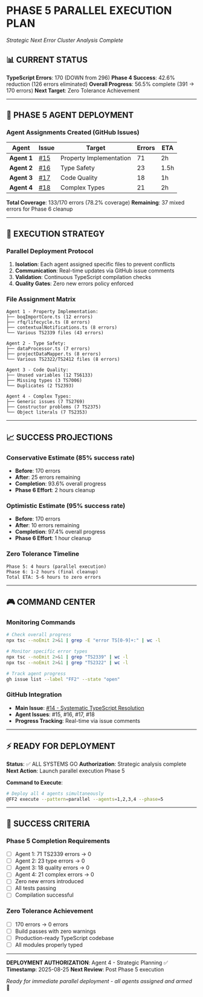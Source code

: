 # PHASE 5 PARALLEL EXECUTION PLAN
*Strategic Next Error Cluster Analysis Complete*

## 📊 CURRENT STATUS

**TypeScript Errors**: 170 (DOWN from 296)
**Phase 4 Success**: 42.6% reduction (126 errors eliminated)
**Overall Progress**: 56.5% complete (391 → 170 errors)
**Next Target**: Zero Tolerance Achievement

---

## 🎯 PHASE 5 AGENT DEPLOYMENT

### Agent Assignments Created (GitHub Issues)

| Agent | Issue | Target | Errors | ETA |
|-------|-------|--------|---------|-----|
| **Agent 1** | [#15](https://github.com/VeloF2025/FibreFlow-React/issues/15) | Property Implementation | 71 | 2h |
| **Agent 2** | [#16](https://github.com/VeloF2025/FibreFlow-React/issues/16) | Type Safety | 23 | 1.5h |
| **Agent 3** | [#17](https://github.com/VeloF2025/FibreFlow-React/issues/17) | Code Quality | 18 | 1h |
| **Agent 4** | [#18](https://github.com/VeloF2025/FibreFlow-React/issues/18) | Complex Types | 21 | 2h |

**Total Coverage**: 133/170 errors (78.2% coverage)
**Remaining**: 37 mixed errors for Phase 6 cleanup

---

## 🚀 EXECUTION STRATEGY

### Parallel Deployment Protocol
1. **Isolation**: Each agent assigned specific files to prevent conflicts
2. **Communication**: Real-time updates via GitHub issue comments
3. **Validation**: Continuous TypeScript compilation checks
4. **Quality Gates**: Zero new errors policy enforced

### File Assignment Matrix
```
Agent 1 - Property Implementation:
├── boqImportCore.ts (12 errors)
├── rfq/lifecycle.ts (8 errors)  
├── contextualNotifications.ts (8 errors)
└── Various TS2339 files (43 errors)

Agent 2 - Type Safety:
├── dataProcessor.ts (7 errors)
├── projectDataMapper.ts (8 errors)
└── Various TS2322/TS2412 files (8 errors)

Agent 3 - Code Quality:
├── Unused variables (12 TS6133)
├── Missing types (3 TS7006)
└── Duplicates (2 TS2393)

Agent 4 - Complex Types:
├── Generic issues (7 TS2769)
├── Constructor problems (7 TS2375)
└── Object literals (7 TS2353)
```

---

## 📈 SUCCESS PROJECTIONS

### Conservative Estimate (85% success rate)
- **Before**: 170 errors
- **After**: 25 errors remaining
- **Completion**: 93.6% overall progress
- **Phase 6 Effort**: 2 hours cleanup

### Optimistic Estimate (95% success rate)  
- **Before**: 170 errors
- **After**: 10 errors remaining
- **Completion**: 97.4% overall progress
- **Phase 6 Effort**: 1 hour cleanup

### Zero Tolerance Timeline
```
Phase 5: 4 hours (parallel execution)
Phase 6: 1-2 hours (final cleanup)
Total ETA: 5-6 hours to zero errors
```

---

## 🎮 COMMAND CENTER

### Monitoring Commands
```bash
# Check overall progress
npx tsc --noEmit 2>&1 | grep -E "error TS[0-9]+:" | wc -l

# Monitor specific error types  
npx tsc --noEmit 2>&1 | grep "TS2339" | wc -l
npx tsc --noEmit 2>&1 | grep "TS2322" | wc -l

# Track agent progress
gh issue list --label "FF2" --state "open"
```

### GitHub Integration
- **Main Issue**: [#14 - Systematic TypeScript Resolution](https://github.com/VeloF2025/FibreFlow-React/issues/14)
- **Agent Issues**: #15, #16, #17, #18
- **Progress Tracking**: Real-time via issue comments

---

## ⚡ READY FOR DEPLOYMENT

**Status**: ✅ ALL SYSTEMS GO
**Authorization**: Strategic analysis complete
**Next Action**: Launch parallel execution Phase 5

**Command to Execute**:
```bash
# Deploy all 4 agents simultaneously
@FF2 execute --pattern=parallel --agents=1,2,3,4 --phase=5
```

---

## 🎯 SUCCESS CRITERIA

### Phase 5 Completion Requirements
- [ ] Agent 1: 71 TS2339 errors → 0
- [ ] Agent 2: 23 type errors → 0  
- [ ] Agent 3: 18 quality errors → 0
- [ ] Agent 4: 21 complex errors → 0
- [ ] Zero new errors introduced
- [ ] All tests passing
- [ ] Compilation successful

### Zero Tolerance Achievement
- [ ] 170 errors → 0 errors
- [ ] Build passes with zero warnings
- [ ] Production-ready TypeScript codebase
- [ ] All modules properly typed

---

**DEPLOYMENT AUTHORIZATION**: Agent 4 - Strategic Planning ✅
**Timestamp**: 2025-08-25
**Next Review**: Post Phase 5 execution

*Ready for immediate parallel deployment - all agents assigned and armed* 🚀